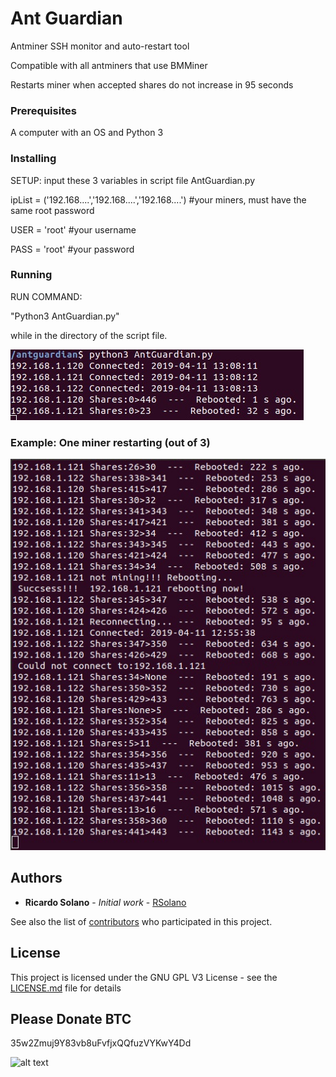 # Ant Guardian

Antminer SSH monitor and auto-restart tool 

Compatible with all antminers that use BMMiner

Restarts miner when accepted shares do not increase in 95 seconds

### Prerequisites

A computer with an OS and Python 3

### Installing
SETUP: input these 3 variables in script file AntGuardian.py

ipList = ('192.168....','192.168....','192.168....') #your miners, must have the same root password

USER = 'root' #your username

PASS = 'root' #your password

### Running
RUN COMMAND: 

"Python3 AntGuardian.py"

while in the directory of the script file.

![alt text](https://raw.githubusercontent.com/rsolano60/Examples/master/init.jpeg)

### Example: One miner restarting (out of 3)

![alt text](https://raw.githubusercontent.com/rsolano60/Examples/master/work.jpeg)

## Authors

* **Ricardo Solano** - *Initial work* - [RSolano](https://github.com/rsolano60)

See also the list of [contributors](https://github.com/your/project/contributors) who participated in this project.

## License

This project is licensed under the GNU GPL V3 License - see the [LICENSE.md](LICENSE.md) file for details

## Please Donate BTC

35w2Zmuj9Y83vb8uFvfjxQQfuzVYKwY4Dd

![alt text](https://blockchain.info/qr?data=35w2Zmuj9Y83vb8uFvfjxQQfuzVYKwY4Dd&size=200)

